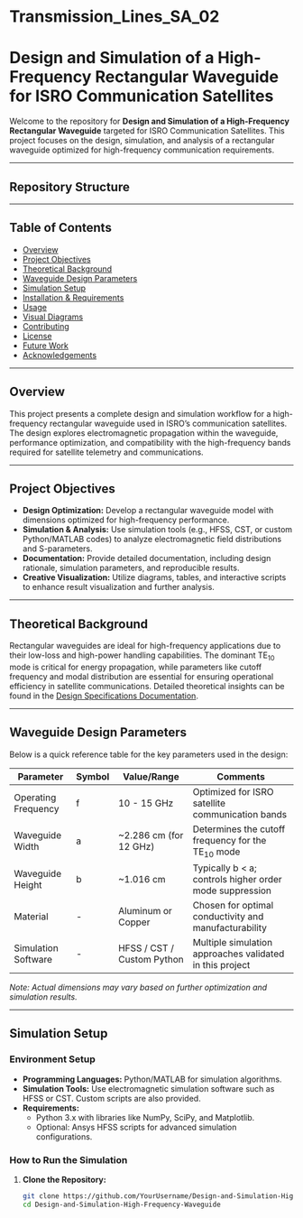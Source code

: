 # Transmission_Lines_SA_02
# Design and Simulation of a High-Frequency Rectangular Waveguide for ISRO Communication Satellites

Welcome to the repository for **Design and Simulation of a High-Frequency Rectangular Waveguide** targeted for ISRO Communication Satellites. This project focuses on the design, simulation, and analysis of a rectangular waveguide optimized for high-frequency communication requirements.

---

## Repository Structure


---

## Table of Contents

- [Overview](#overview)
- [Project Objectives](#project-objectives)
- [Theoretical Background](#theoretical-background)
- [Waveguide Design Parameters](#waveguide-design-parameters)
- [Simulation Setup](#simulation-setup)
- [Installation & Requirements](#installation--requirements)
- [Usage](#usage)
- [Visual Diagrams](#visual-diagrams)
- [Contributing](#contributing)
- [License](#license)
- [Future Work](#future-work)
- [Acknowledgements](#acknowledgements)

---

## Overview

This project presents a complete design and simulation workflow for a high-frequency rectangular waveguide used in ISRO’s communication satellites. The design explores electromagnetic propagation within the waveguide, performance optimization, and compatibility with the high-frequency bands required for satellite telemetry and communications.

---

## Project Objectives

- **Design Optimization:** Develop a rectangular waveguide model with dimensions optimized for high-frequency performance.
- **Simulation & Analysis:** Use simulation tools (e.g., HFSS, CST, or custom Python/MATLAB codes) to analyze electromagnetic field distributions and S-parameters.
- **Documentation:** Provide detailed documentation, including design rationale, simulation parameters, and reproducible results.
- **Creative Visualization:** Utilize diagrams, tables, and interactive scripts to enhance result visualization and further analysis.

---

## Theoretical Background

Rectangular waveguides are ideal for high-frequency applications due to their low-loss and high-power handling capabilities. The dominant TE<sub>10</sub> mode is critical for energy propagation, while parameters like cutoff frequency and modal distribution are essential for ensuring operational efficiency in satellite communications. Detailed theoretical insights can be found in the [Design Specifications Documentation](docs/design_specifications.md).

---

## Waveguide Design Parameters

Below is a quick reference table for the key parameters used in the design:

| **Parameter**          | **Symbol** | **Value/Range**           | **Comments**                                                     |
|------------------------|------------|---------------------------|------------------------------------------------------------------|
| Operating Frequency    | f          | 10 - 15 GHz               | Optimized for ISRO satellite communication bands                 |
| Waveguide Width        | a          | ~2.286 cm (for 12 GHz)     | Determines the cutoff frequency for the TE<sub>10</sub> mode       |
| Waveguide Height       | b          | ~1.016 cm                 | Typically b < a; controls higher order mode suppression            |
| Material               | -          | Aluminum or Copper        | Chosen for optimal conductivity and manufacturability              |
| Simulation Software    | -          | HFSS / CST / Custom Python| Multiple simulation approaches validated in this project           |

*Note: Actual dimensions may vary based on further optimization and simulation results.*

---

## Simulation Setup

### Environment Setup

- **Programming Languages:** Python/MATLAB for simulation algorithms.
- **Simulation Tools:** Use electromagnetic simulation software such as HFSS or CST. Custom scripts are also provided.
- **Requirements:** 
  - Python 3.x with libraries like NumPy, SciPy, and Matplotlib.
  - Optional: Ansys HFSS scripts for advanced simulation configurations.

### How to Run the Simulation

1. **Clone the Repository:**
   ```bash
   git clone https://github.com/YourUsername/Design-and-Simulation-High-Frequency-Waveguide.git
   cd Design-and-Simulation-High-Frequency-Waveguide
